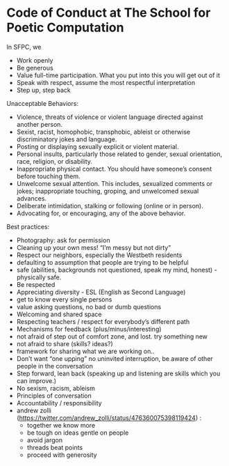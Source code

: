 # Code of Conduct at The School for Poetic Computation 

In SFPC, we 
- Work openly
- Be generous
- Value full-time participation. What you put into this you will get out of it 
- Speak with respect, assume the most respectful interpretation 
- Step up, step back

Unacceptable Behaviors:

- Violence, threats of violence or violent language directed against another person.
- Sexist, racist, homophobic, transphobic, ableist or otherwise discriminatory jokes and language.
- Posting or displaying sexually explicit or violent material.
- Personal insults, particularly those related to gender, sexual orientation, race, religion, or disability.
- Inappropriate physical contact. You should have someone’s consent before touching them.
- Unwelcome sexual attention. This includes, sexualized comments or jokes; inappropriate touching, groping, and unwelcomed sexual advances.
- Deliberate intimidation, stalking or following (online or in person).
- Advocating for, or encouraging, any of the above behavior.

Best practices: 

- Photography: ask for permission 
- Cleaning up your own mess! “I’m messy but not dirty”
- Respect our neighbors, especially the Westbeth residents
- defaulting to assumption that people are trying to be helpful
- safe (abilities, backgrounds not questioned, speak my mind, honest) - physically safe. 
- Be respected 
- Appreciating diversity - ESL (English as Second Language) 
- get to know every single persons
- value asking questions, no bad or dumb questions
- Welcoming and shared space 
- Respecting teachers / respect for everybody’s different path 
- Mechanisms for feedback (plus/minus/interesting) 
- not afraid of step out of comfort zone, and lost. try something new
- not afraid to share (skills? ideas?) 
- framework for sharing what we are working on.. 
- Don’t want “one upping” no uninvited interruption, be aware of other people in the conversation  
- Step forward, lean back (speaking up and listening are skills which you can improve.)
- No sexism, racism, ableism 
- Principles of conversation
- Accountability / responsibility 
- andrew zolli (https://twitter.com/andrew_zolli/status/476360075398119424) : 
    - together we know more
    - be tough on ideas gentle on people
    - avoid jargon
    - threads beat points
    - proceed with generosity

